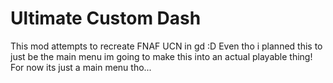 # Ultimate Custom Dash

This mod attempts to recreate FNAF UCN in gd :D
Even tho i planned this to just be the main menu im going to make this into an actual playable thing!
For now its just a main menu tho...
